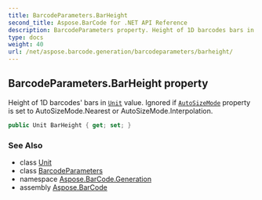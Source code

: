 ```yaml
---
title: BarcodeParameters.BarHeight
second_title: Aspose.BarCode for .NET API Reference
description: BarcodeParameters property. Height of 1D barcodes bars in Unit value. Ignored if AutoSizeMode property is set to AutoSizeMode.Nearest or AutoSizeMode.Interpolation
type: docs
weight: 40
url: /net/aspose.barcode.generation/barcodeparameters/barheight/
---
```

## BarcodeParameters.BarHeight property

Height of 1D barcodes' bars in [`Unit`](../../unit/) value. Ignored if [`AutoSizeMode`](../../basegenerationparameters/autosizemode/) property is set to AutoSizeMode.Nearest or AutoSizeMode.Interpolation.

```csharp
public Unit BarHeight { get; set; }
```

### See Also

* class [Unit](../../unit/)
* class [BarcodeParameters](../)
* namespace [Aspose.BarCode.Generation](../../barcodeparameters/)
* assembly [Aspose.BarCode](../../../)


